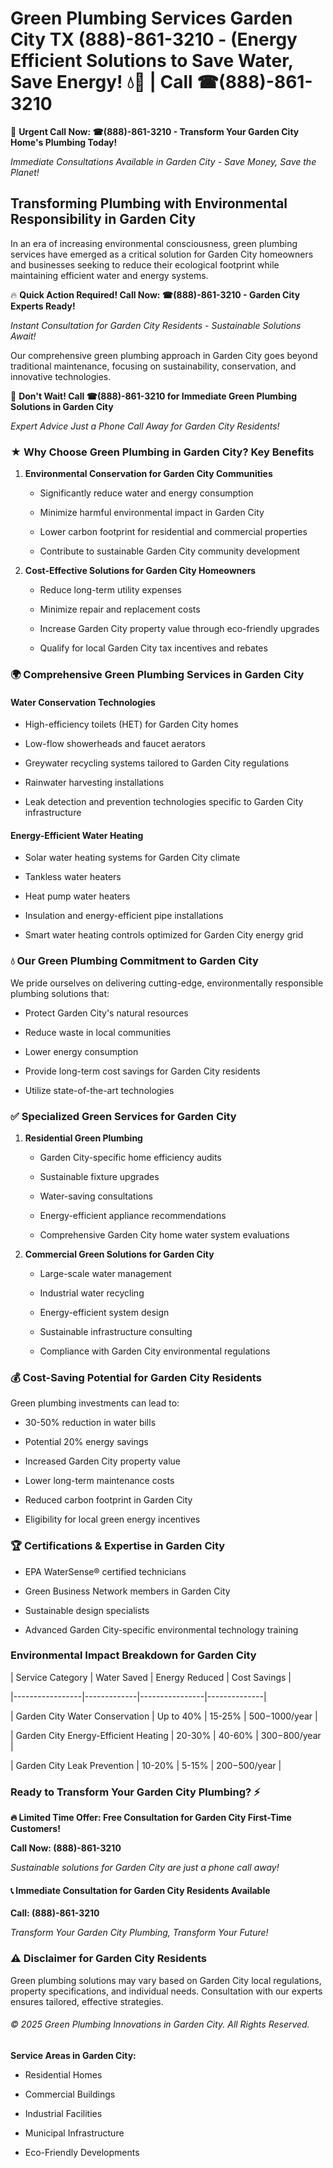 # Green Plumbing Services Garden City TX (888)-861-3210 - (Energy Efficient Solutions to Save Water, Save Energy! 💧🌿 | Call ☎(888)-861-3210

🚨 **Urgent Call Now: ☎(888)-861-3210 - Transform Your Garden City Home's Plumbing Today!**
*Immediate Consultations Available in Garden City - Save Money, Save the Planet!*

## Transforming Plumbing with Environmental Responsibility in Garden City

In an era of increasing environmental consciousness, green plumbing services have emerged as a critical solution for Garden City homeowners and businesses seeking to reduce their ecological footprint while maintaining efficient water and energy systems. 

🔥 **Quick Action Required! Call Now: ☎(888)-861-3210 - Garden City Experts Ready!**
*Instant Consultation for Garden City Residents - Sustainable Solutions Await!*

Our comprehensive green plumbing approach in Garden City goes beyond traditional maintenance, focusing on sustainability, conservation, and innovative technologies.

🚨 **Don't Wait! Call ☎(888)-861-3210 for Immediate Green Plumbing Solutions in Garden City**
*Expert Advice Just a Phone Call Away for Garden City Residents!*

### ★ Why Choose Green Plumbing in Garden City? Key Benefits

1. **Environmental Conservation for Garden City Communities** 
   - Significantly reduce water and energy consumption
   - Minimize harmful environmental impact in Garden City
   - Lower carbon footprint for residential and commercial properties
   - Contribute to sustainable Garden City community development

2. **Cost-Effective Solutions for Garden City Homeowners** 
   - Reduce long-term utility expenses
   - Minimize repair and replacement costs
   - Increase Garden City property value through eco-friendly upgrades
   - Qualify for local Garden City tax incentives and rebates

### 🌍 Comprehensive Green Plumbing Services in Garden City

#### Water Conservation Technologies
- High-efficiency toilets (HET) for Garden City homes
- Low-flow showerheads and faucet aerators
- Greywater recycling systems tailored to Garden City regulations
- Rainwater harvesting installations
- Leak detection and prevention technologies specific to Garden City infrastructure

#### Energy-Efficient Water Heating
- Solar water heating systems for Garden City climate
- Tankless water heaters
- Heat pump water heaters
- Insulation and energy-efficient pipe installations
- Smart water heating controls optimized for Garden City energy grid

### 💧 Our Green Plumbing Commitment to Garden City

We pride ourselves on delivering cutting-edge, environmentally responsible plumbing solutions that:
- Protect Garden City's natural resources
- Reduce waste in local communities
- Lower energy consumption
- Provide long-term cost savings for Garden City residents
- Utilize state-of-the-art technologies

### ✅ Specialized Green Services for Garden City

1. **Residential Green Plumbing**
   - Garden City-specific home efficiency audits
   - Sustainable fixture upgrades
   - Water-saving consultations
   - Energy-efficient appliance recommendations
   - Comprehensive Garden City home water system evaluations

2. **Commercial Green Solutions for Garden City**
   - Large-scale water management
   - Industrial water recycling
   - Energy-efficient system design
   - Sustainable infrastructure consulting
   - Compliance with Garden City environmental regulations

### 💰 Cost-Saving Potential for Garden City Residents

Green plumbing investments can lead to:
- 30-50% reduction in water bills
- Potential 20% energy savings
- Increased Garden City property value
- Lower long-term maintenance costs
- Reduced carbon footprint in Garden City
- Eligibility for local green energy incentives

### 🏆 Certifications & Expertise in Garden City

- EPA WaterSense® certified technicians
- Green Business Network members in Garden City
- Sustainable design specialists
- Advanced Garden City-specific environmental technology training

### Environmental Impact Breakdown for Garden City

| Service Category | Water Saved | Energy Reduced | Cost Savings |
|-----------------|-------------|----------------|--------------|
| Garden City Water Conservation | Up to 40% | 15-25% | $500-$1000/year |
| Garden City Energy-Efficient Heating | 20-30% | 40-60% | $300-$800/year |
| Garden City Leak Prevention | 10-20% | 5-15% | $200-$500/year |

### Ready to Transform Your Garden City Plumbing? ⚡

**🔥 Limited Time Offer: Free Consultation for Garden City First-Time Customers!**

**Call Now: (888)-861-3210**
*Sustainable solutions for Garden City are just a phone call away!*

#### 📞 Immediate Consultation for Garden City Residents Available

**Call: (888)-861-3210**
*Transform Your Garden City Plumbing, Transform Your Future!*

### ⚠️ Disclaimer for Garden City Residents

Green plumbing solutions may vary based on Garden City local regulations, property specifications, and individual needs. Consultation with our experts ensures tailored, effective strategies.

###### © 2025 Green Plumbing Innovations in Garden City. All Rights Reserved.

**Service Areas in Garden City:** 
- Residential Homes
- Commercial Buildings
- Industrial Facilities
- Municipal Infrastructure
- Eco-Friendly Developments
